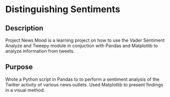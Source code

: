 # Distinguishing Sentiments

## Description

 Project News Mood is a learning project on how to use the Vader Sentiment Analyze and Tweepy module in conjuction with Pandas and Matplotlib to analyze information from tweets.
 
## Purpose

Wrote a Python script in Pandas to to perform a sentiment analysis of the Twitter activity of various news outlets. Used Matplotlib to present findings in a visual method.
